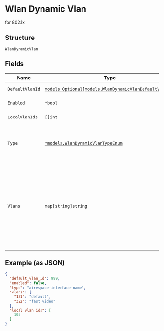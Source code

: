 
# Wlan Dynamic Vlan

for 802.1x

## Structure

`WlanDynamicVlan`

## Fields

| Name | Type | Tags | Description |
|  --- | --- | --- | --- |
| `DefaultVlanId` | [`models.Optional[models.WlanDynamicVlanDefaultVlanId]`](../../doc/models/containers/wlan-dynamic-vlan-default-vlan-id.md) | Optional | This is a container for one-of cases. |
| `Enabled` | `*bool` | Optional | whether to enable dynamic vlan<br>**Default**: `false` |
| `LocalVlanIds` | `[]int` | Optional | vlan_ids to be locally bridged<br>**Constraints**: `>= 1`, `<= 4094` |
| `Type` | [`*models.WlanDynamicVlanTypeEnum`](../../doc/models/wlan-dynamic-vlan-type-enum.md) | Optional | standard (using Tunnel-Private-Group-ID, widely supported), airespace-interface-name (Airespace/Cisco)<br>**Default**: `"standard"` |
| `Vlans` | `map[string]string` | Optional | map between vlan_id (as string) to airespace interface names (comma-separated) or null for stndard mapping<br><br>* if `dynamic_vlan.type`==`standard`, property key is the Vlan ID and property value is ""<br>* if `dynamic_vlan.type`==`airespace-interface-name`, property key is the Vlan ID and property value is the Airespace Interface Name |

## Example (as JSON)

```json
{
  "default_vlan_id": 999,
  "enabled": false,
  "type": "airespace-interface-name",
  "vlans": {
    "131": "default",
    "322": "fast,video"
  },
  "local_vlan_ids": [
    105
  ]
}
```

